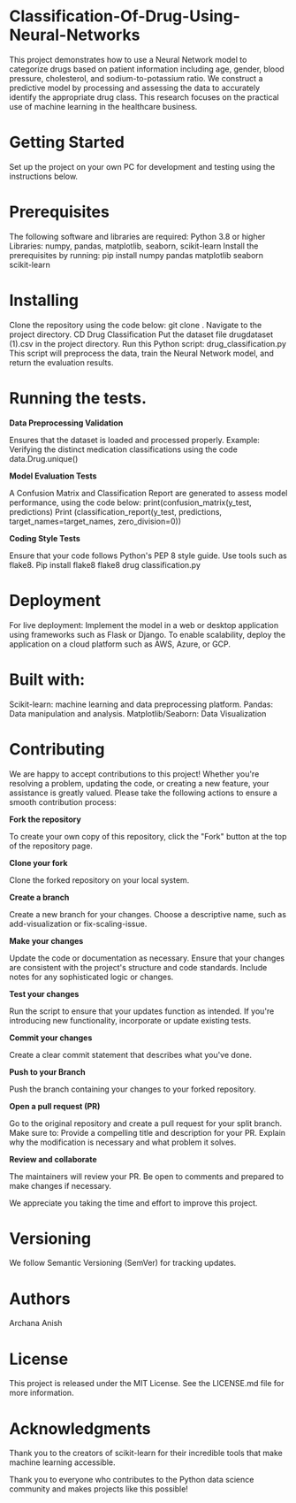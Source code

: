 # Classification-Of-Drug-Using-Neural-Networks
This project demonstrates how to use a Neural Network model to categorize drugs based on patient information including age, gender, blood pressure, cholesterol, and sodium-to-potassium ratio. We construct a predictive model by processing and assessing the data to accurately identify the appropriate drug class. This research focuses on the practical use of machine learning in the healthcare business.

# Getting Started
Set up the project on your own PC for development and testing using the instructions below.

# Prerequisites

The following software and libraries are required:
Python 3.8 or higher
Libraries: numpy, pandas, matplotlib, seaborn, scikit-learn
Install the prerequisites by running:
pip install numpy pandas matplotlib seaborn scikit-learn

# Installing
Clone the repository using the code below:
git clone <repository-url>.
Navigate to the project directory.
CD Drug Classification
Put the dataset file drugdataset (1).csv in the project directory.
Run this Python script:
drug_classification.py
This script will preprocess the data, train the Neural Network model, and return the evaluation results.

# Running the tests.

**Data Preprocessing Validation**

Ensures that the dataset is loaded and processed properly.
Example: Verifying the distinct medication classifications using the code 
data.Drug.unique() 

**Model Evaluation Tests**

A Confusion Matrix and Classification Report are generated to assess model performance, using the code below:
print(confusion_matrix(y_test, predictions)
Print (classification_report(y_test, predictions, target_names=target_names, zero_division=0))

**Coding Style Tests**

Ensure that your code follows Python's PEP 8 style guide. Use tools such as flake8.
Pip install flake8 flake8 drug classification.py

# Deployment

For live deployment:
Implement the model in a web or desktop application using frameworks such as Flask or Django.
To enable scalability, deploy the application on a cloud platform such as AWS, Azure, or GCP.

# Built with:

Scikit-learn: machine learning and data preprocessing platform.
Pandas: Data manipulation and analysis.
Matplotlib/Seaborn: Data Visualization

# Contributing

We are happy to accept contributions to this project! Whether you're resolving a problem, updating the code, or creating a new feature, your assistance is greatly valued. Please take the following actions to ensure a smooth contribution process:

**Fork the repository**

To create your own copy of this repository, click the "Fork" button at the top of the repository page.

**Clone your fork**

Clone the forked repository on your local system.

**Create a branch**

Create a new branch for your changes. Choose a descriptive name, such as add-visualization or fix-scaling-issue.

**Make your changes**

Update the code or documentation as necessary.
Ensure that your changes are consistent with the project's structure and code standards.
Include notes for any sophisticated logic or changes.

**Test your changes**

Run the script to ensure that your updates function as intended.
If you're introducing new functionality, incorporate or update existing tests.

**Commit your changes**

Create a clear commit statement that describes what you've done.

**Push to your Branch**

Push the branch containing your changes to your forked repository.

**Open a pull request (PR)**

Go to the original repository and create a pull request for your split branch. Make sure to:
Provide a compelling title and description for your PR.
Explain why the modification is necessary and what problem it solves.

**Review and collaborate**

The maintainers will review your PR. Be open to comments and prepared to make changes if necessary.

We appreciate you taking the time and effort to improve this project. 

# Versioning

We follow Semantic Versioning (SemVer) for tracking updates.

# Authors
Archana Anish

# License
This project is released under the MIT License. See the LICENSE.md file for more information.

# Acknowledgments

Thank you to the creators of scikit-learn for their incredible tools that make machine learning accessible.

Thank you to everyone who contributes to the Python data science community and makes projects like this possible!


